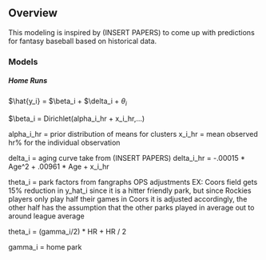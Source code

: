 ## Overview

This modeling is inspired by (INSERT PAPERS) to come up with predictions for fantasy baseball based on historical data. 

### Models

##### Home Runs

$\hat{y_i} = $\beta_i + $\delta_i + $\theta_i$


$\beta_i = Dirichlet(alpha_i_hr + x_i_hr,...)

alpha_i_hr = prior distribution of means for clusters
x_i_hr = mean observed hr% for the individual observation

delta_i = aging curve take from (INSERT PAPERS) 
delta_i_hr = -.00015 * Age^2 + .00961 * Age + x_i_hr

theta_i = park factors from fangraphs OPS adjustments
EX: Coors field gets 15% reduction in y_hat_i since it is a hitter friendly park, but since Rockies players only play half their games in Coors it is adjusted accordingly, the other half has the assumption that the other parks played in average out to around league average

theta_i = (gamma_i/2) * HR + HR / 2

gamma_i = home park

